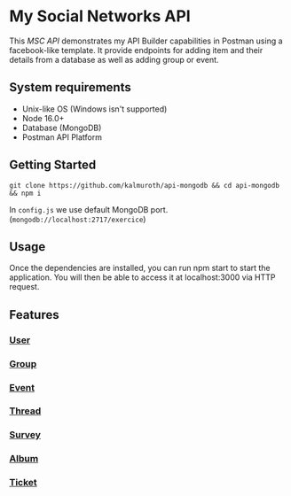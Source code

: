 # My Social Networks API

This *MSC API* demonstrates my API Builder capabilities in Postman using a facebook-like template. It provide endpoints for adding item and their details from a database as well as adding group or event.

## System requirements

<ul>
    <li>Unix-like OS (Windows isn't supported)</li>
    <li>Node 16.0+</li>
    <li>Database (MongoDB)</li>
    <li>Postman API Platform</li>
</ul> 

## Getting Started

```git clone https://github.com/kalmuroth/api-mongodb && cd api-mongodb && npm i```

In ```config.js``` we use default MongoDB port. 
(```mongodb://localhost:2717/exercice```)

## Usage

Once the dependencies are installed, you can run npm start to start the application. 
You will then be able to access it at localhost:3000 via HTTP request.

## Features


### [User](feature/User.md)

### [Group](feature/Group.md)

### [Event](feature/Event.md)

### [Thread](feature/Thread.md)

### [Survey](feature/Survey.md)

### [Album](feature/Album.md)

### [Ticket](feature/Ticket.md)